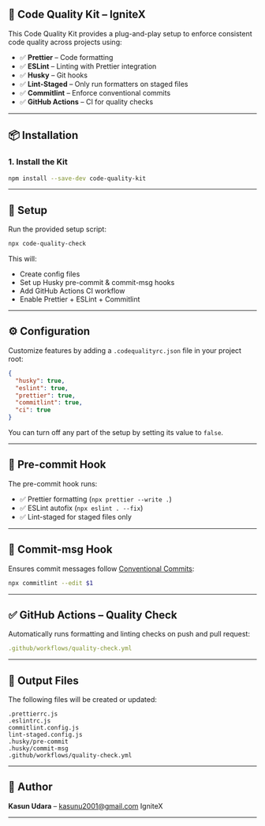 ## 🔧 Code Quality Kit – IgniteX

This Code Quality Kit provides a plug-and-play setup to enforce consistent code quality across projects using:

- ✅ **Prettier** – Code formatting
- ✅ **ESLint** – Linting with Prettier integration
- ✅ **Husky** – Git hooks
- ✅ **Lint-Staged** – Only run formatters on staged files
- ✅ **Commitlint** – Enforce conventional commits
- ✅ **GitHub Actions** – CI for quality checks

---

## 📦 Installation

### 1. Install the Kit

```bash
npm install --save-dev code-quality-kit
```

---

## 🚀 Setup

Run the provided setup script:

```bash
npx code-quality-check
```

This will:

- Create config files
- Set up Husky pre-commit & commit-msg hooks
- Add GitHub Actions CI workflow
- Enable Prettier + ESLint + Commitlint

---

## ⚙️ Configuration

Customize features by adding a `.codequalityrc.json` file in your project root:

```json
{
  "husky": true,
  "eslint": true,
  "prettier": true,
  "commitlint": true,
  "ci": true
}
```

You can turn off any part of the setup by setting its value to `false`.

---

## 🧪 Pre-commit Hook

The pre-commit hook runs:

- ✅ Prettier formatting (`npx prettier --write .`)
- ✅ ESLint autofix (`npx eslint . --fix`)
- ✅ Lint-staged for staged files only

---

## 🧪 Commit-msg Hook

Ensures commit messages follow [Conventional Commits](https://www.conventionalcommits.org/):

```bash
npx commitlint --edit $1
```

---

## ✅ GitHub Actions – Quality Check

Automatically runs formatting and linting checks on push and pull request:

```yaml
.github/workflows/quality-check.yml
```

---

## 📁 Output Files

The following files will be created or updated:

```
.prettierrc.js
.eslintrc.js
commitlint.config.js
lint-staged.config.js
.husky/pre-commit
.husky/commit-msg
.github/workflows/quality-check.yml
```

---

## 👥 Author

**Kasun Udara** – [kasunu2001@gmail.com](mailto:kasunu2001@gmail.com)
IgniteX

---
